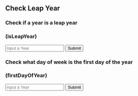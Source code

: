 ## Check Leap Year
<p id="test"></p>

<script>

function getYear(){
    let inputYear = document.getElementById("inputYear").value;
    return inputYear;
}

function isLeapYear(yearparam) {
    result = document.getElementById("isLeapYearResult");

    // Fetch data from API
    fetch('https://sarayu.tk/api/calendar/isLeapYear/' + yearparam)
    .then(response => response.json())
    .then(data => {

        console.log(data);

        result.innerHTML = "Check if " + yearparam + " is a leap year : " + data.isLeapYear;

    })
}

function firstDayOfYear(yearparam) {
    result = document.getElementById("firstDayOfYearResult");

    // Fetch data from API
    fetch('https://sarayu.tk/api/calendar/firstDayOfYear/' + yearparam)
    .then(response => response.json())
    .then(data => {

        console.log(data);

        result.innerHTML = "Check what week day first day of " + yearparam + " is : " + data.firstDayOfYear;

    })
}


</script>

### Check if a year is a leap year
### (isLeapYear)
<input id="inputYear" placeholder="Input a Year">
<button onclick="isLeapYear(getYear())">Submit</button>
<p id="isLeapYearResult"></p>

### Check what day of week is the first day of the year
### (firstDayOfYear)
<input id="inputYear" placeholder="Input a Year">
<button onclick="firstDayOfYear(getYear())">Submit</button>
<p id="firstDayOfYearResult"></p>